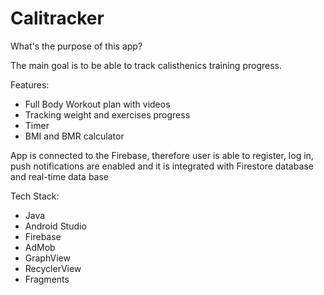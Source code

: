 # Calitracker


What's the purpose of this app? 

The main goal is to be able to track calisthenics training progress. 

Features:
- Full Body Workout plan with videos
- Tracking weight and exercises progress 
- Timer
- BMI and BMR calculator

App is connected to the Firebase, therefore user is able to register, log in, push notifications are enabled and it is integrated with Firestore database and real-time data base


Tech Stack: 
* Java
* Android Studio
* Firebase
* AdMob
* GraphView
* RecyclerView
* Fragments
